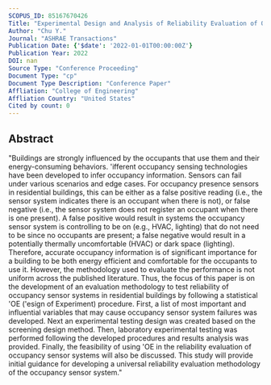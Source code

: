 ```yaml
---
SCOPUS_ID: 85167670426
Title: "Experimental Design and Analysis of Reliability Evaluation of Off-the-Shelf Occupancy Sensor System in Residential Buildings"
Author: "Chu Y."
Journal: "ASHRAE Transactions"
Publication Date: {'$date': '2022-01-01T00:00:00Z'}
Publication Year: 2022
DOI: nan
Source Type: "Conference Proceeding"
Document Type: "cp"
Document Type Description: "Conference Paper"
Affliation: "College of Engineering"
Affliation Country: "United States"
Cited by count: 0
---
```


## Abstract
"Buildings are strongly influenced by the occupants that use them and their energy-consuming behaviors. 'ifferent occupancy sensing technologies have been developed to infer occupancy information. Sensors can fail under various scenarios and edge cases. For occupancy presence sensors in residential buildings, this can be either as a false positive reading (i.e., the sensor system indicates there is an occupant when there is not), or false negative (i.e., the sensor system does not register an occupant when there is one present). A false positive would result in systems the occupancy sensor system is controlling to be on (e.g., HVAC, lighting) that do not need to be since no occupants are present; a false negative would result in a potentially thermally uncomfortable (HVAC) or dark space (lighting). Therefore, accurate occupancy information is of significant importance for a building to be both energy efficient and comfortable for the occupants to use it. However, the methodology used to evaluate the performance is not uniform across the published literature. Thus, the focus of this paper is on the development of an evaluation methodology to test reliability of occupancy sensor systems in residential buildings by following a statistical 'OE ('esign of Experiment) procedure. First, a list of most important and influential variables that may cause occupancy sensor system failures was developed. Next an experimental testing design was created based on the screening design method. Then, laboratory experimental testing was performed following the developed procedures and results analysis was provided. Finally, the feasibility of using 'OE in the reliability evaluation of occupancy sensor systems will also be discussed. This study will provide initial guidance for developing a universal reliability evaluation methodology of the occupancy sensor system."
